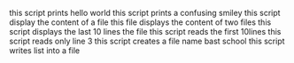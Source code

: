 this script prints hello world
this script prints a confusing smiley
this script display the content of a file
this file displays the content of two files
this script displays the last 10 lines the file
this script reads the first 10lines
this script reads only line 3
this script creates a file name bast school
this script writes list into a file
